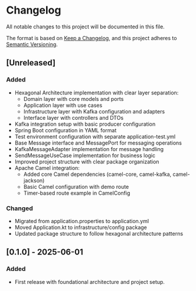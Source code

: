 # Changelog

All notable changes to this project will be documented in this file.

The format is based on [Keep a Changelog](https://keepachangelog.com/en/1.0.0/),
and this project adheres to [Semantic Versioning](https://semver.org/spec/v2.0.0.html).

## [Unreleased]

### Added
- Hexagonal Architecture implementation with clear layer separation:
  - Domain layer with core models and ports
  - Application layer with use cases
  - Infrastructure layer with Kafka configuration and adapters
  - Interface layer with controllers and DTOs
- Kafka integration setup with basic producer configuration
- Spring Boot configuration in YAML format
- Test environment configuration with separate application-test.yml
- Base Message interface and MessagePort for messaging operations
- KafkaMessageAdapter implementation for message handling
- SendMessageUseCase implementation for business logic
- Improved project structure with clear package organization
- Apache Camel integration:
  - Added core Camel dependencies (camel-core, camel-kafka, camel-jackson)
  - Basic Camel configuration with demo route
  - Timer-based route example in CamelConfig

### Changed
- Migrated from application.properties to application.yml
- Moved Application.kt to infrastructure/config package
- Updated package structure to follow hexagonal architecture patterns

## [0.1.0] - 2025-06-01

### Added
- First release with foundational architecture and project setup.
